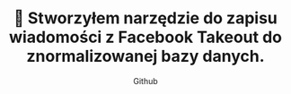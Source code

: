 ---
title: "💬 Stworzyłem narzędzie do zapisu wiadomości z Facebook Takeout do znormalizowanej bazy danych."
subtitle: "Github"
github: "https://github.com/asdfMaciej/fb-messages-parser"
weight: 10
---